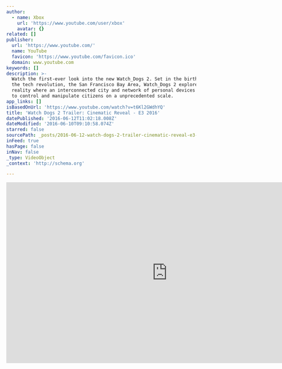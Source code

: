 ```yaml
---
author:
  - name: Xbox
    url: 'https://www.youtube.com/user/xbox'
    avatar: {}
related: []
publisher:
  url: 'https://www.youtube.com/'
  name: YouTube
  favicon: 'https://www.youtube.com/favicon.ico'
  domain: www.youtube.com
keywords: []
description: >-
  Watch the first-ever look into the new Watch_Dogs 2. Set in the birthplace of
  the tech revolution, the San Francisco Bay Area, Watch_Dogs 2 explores a new
  reality where an interconnected city and network of personal devices are used
  to control and manipulate citizens on a unprecedented scale.
app_links: []
isBasedOnUrl: 'https://www.youtube.com/watch?v=t6Kl2GWdhYQ'
title: 'Watch Dogs 2 Trailer: Cinematic Reveal - E3 2016'
datePublished: '2016-06-12T11:02:18.008Z'
dateModified: '2016-06-10T09:10:58.074Z'
starred: false
sourcePath: _posts/2016-06-12-watch-dogs-2-trailer-cinematic-reveal-e3-2016.md
inFeed: true
hasPage: false
inNav: false
_type: VideoObject
_context: 'http://schema.org'

---
```

<iframe src="https://cdn.embedly.com/widgets/media.html?src=https%3A%2F%2Fwww.youtube.com%2Fembed%2Ft6Kl2GWdhYQ%3Ffeature%3Doembed&amp;url=http%3A%2F%2Fwww.youtube.com%2Fwatch%3Fv%3Dt6Kl2GWdhYQ&amp;image=https%3A%2F%2Fi.ytimg.com%2Fvi%2Ft6Kl2GWdhYQ%2Fhqdefault.jpg&amp;key=b7d04c9b404c499eba89ee7072e1c4f7&amp;type=text%2Fhtml&amp;schema=youtube" width="854" height="480" scrolling="no" frameborder="0" allowfullscreen="" style=""></iframe>